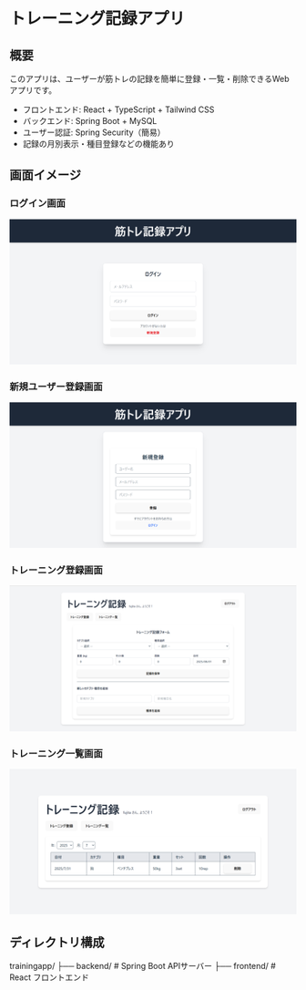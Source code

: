 # トレーニング記録アプリ

## 概要
このアプリは、ユーザーが筋トレの記録を簡単に登録・一覧・削除できるWebアプリです。

- フロントエンド: React + TypeScript + Tailwind CSS
- バックエンド: Spring Boot + MySQL
- ユーザー認証: Spring Security（簡易）
- 記録の月別表示・種目登録などの機能あり


## 画面イメージ

### ログイン画面
![Login Screen](./photo/login_screen.png)

### 新規ユーザー登録画面
![Register Form](./photo/newuser_regster.png)

### トレーニング登録画面
![Workout Form](./photo/workout_register.png)

### トレーニング一覧画面
![Workout List](./photo/workoutlist.png)

## ディレクトリ構成

trainingapp/
├── backend/    # Spring Boot APIサーバー
├── frontend/   # React フロントエンド